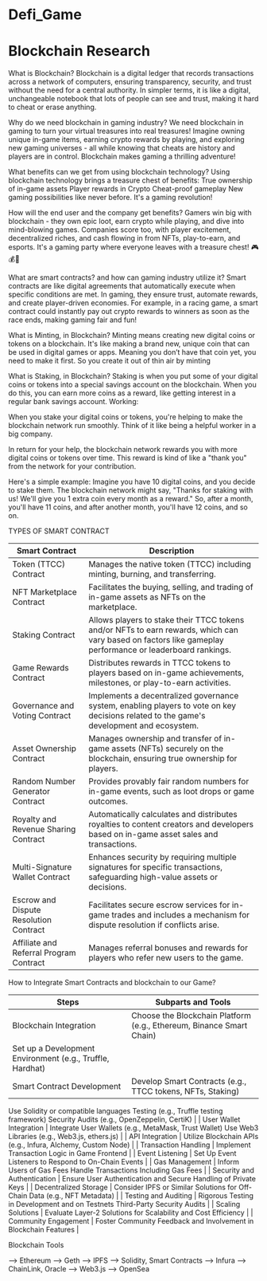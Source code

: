 # Defi_Game
# Blockchain Research

What is Blockchain?
Blockchain is a digital ledger that records transactions across a network of computers, ensuring transparency, security, and trust without the need for a central authority.
In simpler terms, it is like a digital, unchangeable notebook that lots of people can see and trust, making it hard to cheat or erase anything.


Why do we need blockchain in gaming industry?
We need blockchain in gaming to turn your virtual treasures into real treasures! Imagine owning unique in-game items, earning crypto rewards by playing, and exploring new gaming universes - all while knowing that cheats are history and players are in control. Blockchain makes gaming a thrilling adventure!


What benefits can we get from using blockchain technology?
Using blockchain technology brings a treasure chest of benefits:
True ownership of in-game assets
Player rewards in Crypto
Cheat-proof gameplay
New gaming possibilities like never before. It's a gaming revolution!


How will the end user and the company get benefits?
Gamers win big with blockchain - they own epic loot, earn crypto while playing, and dive into mind-blowing games. Companies score too, with player excitement, decentralized riches, and cash flowing in from NFTs, play-to-earn, and esports. It's a gaming party where everyone leaves with a treasure chest! 🎮💰🚀


What are smart contracts? and how can gaming industry utilize it?
Smart contracts are like digital agreements that automatically execute when specific conditions are met. In gaming, they ensure trust, automate rewards, and create player-driven economies. For example, in a racing game, a smart contract could instantly pay out crypto rewards to winners as soon as the race ends, making gaming fair and fun!


What is Minting, in Blockchain?
Minting means creating new digital coins or tokens on a blockchain. It's like making a brand new, unique coin that can be used in digital games or apps. Meaning you don’t have that coin yet, you need to make it first. So you create it out of thin air by minting


What is Staking, in Blockchain?
Staking is when you put some of your digital coins or tokens into a special savings account on the blockchain. When you do this, you can earn more coins as a reward, like getting interest in a regular bank savings account.
Working:

When you stake your digital coins or tokens, you're helping to make the blockchain network run smoothly. Think of it like being a helpful worker in a big company.

In return for your help, the blockchain network rewards you with more digital coins or tokens over time. This reward is kind of like a "thank you" from the network for your contribution.

Here's a simple example: Imagine you have 10 digital coins, and you decide to stake them. The blockchain network might say, "Thanks for staking with us! We'll give you 1 extra coin every month as a reward." So, after a month, you'll have 11 coins, and after another month, you'll have 12 coins, and so on.

TYPES OF SMART CONTRACT

| Smart Contract | Description |
| --- | --- |
| Token (TTCC) Contract | Manages the native token (TTCC) including minting, burning, and transferring. |
| NFT Marketplace Contract | Facilitates the buying, selling, and trading of in-game assets as NFTs on the marketplace. |
| Staking Contract | Allows players to stake their TTCC tokens and/or NFTs to earn rewards, which can vary based on factors like gameplay performance or leaderboard rankings. |
| Game Rewards Contract | Distributes rewards in TTCC tokens to players based on in-game achievements, milestones, or play-to-earn activities. |
| Governance and Voting Contract | Implements a decentralized governance system, enabling players to vote on key decisions related to the game's development and ecosystem. |
| Asset Ownership Contract | Manages ownership and transfer of in-game assets (NFTs) securely on the blockchain, ensuring true ownership for players. |
| Random Number Generator Contract | Provides provably fair random numbers for in-game events, such as loot drops or game outcomes. |
| Royalty and Revenue Sharing Contract | Automatically calculates and distributes royalties to content creators and developers based on in-game asset sales and transactions. |
| Multi-Signature Wallet Contract | Enhances security by requiring multiple signatures for specific transactions, safeguarding high-value assets or decisions. |
| Escrow and Dispute Resolution Contract | Facilitates secure escrow services for in-game trades and includes a mechanism for dispute resolution if conflicts arise. |
| Affiliate and Referral Program Contract | Manages referral bonuses and rewards for players who refer new users to the game. |


How to Integrate Smart Contracts and blockchain to our Game?

| Steps | Subparts and Tools |
| --- | --- |
| Blockchain Integration | Choose the Blockchain Platform (e.g., Ethereum, Binance Smart Chain) 
Set up a Development Environment (e.g., Truffle, Hardhat) |
| Smart Contract Development | Develop Smart Contracts (e.g., TTCC tokens, NFTs, Staking)
Use Solidity or compatible languages 
Testing (e.g., Truffle testing framework)
Security Audits (e.g., OpenZeppelin, CertiK) |
| User Wallet Integration | Integrate User Wallets (e.g., MetaMask, Trust Wallet) Use Web3 Libraries (e.g., Web3.js, ethers.js) |
| API Integration | Utilize Blockchain APIs (e.g., Infura, Alchemy, Custom Node) |
| Transaction Handling | Implement Transaction Logic in Game Frontend |
| Event Listening | Set Up Event Listeners to Respond to On-Chain Events |
| Gas Management | Inform Users of Gas Fees
Handle Transactions Including Gas Fees |
| Security and Authentication | Ensure User Authentication and Secure Handling of Private Keys |
| Decentralized Storage | Consider IPFS or Similar Solutions for Off-Chain Data (e.g., NFT Metadata) |
| Testing and Auditing | Rigorous Testing in Development and on Testnets Third-Party Security Audits |
| Scaling Solutions | Evaluate Layer-2 Solutions for Scalability and Cost Efficiency |
| Community Engagement | Foster Community Feedback and Involvement in Blockchain Features |

Blockchain Tools

—> Ethereum
—> Geth
—> IPFS
—> Solidity, Smart Contracts
—> Infura
—> ChainLink, Oracle
—> Web3.js
—> OpenSea
